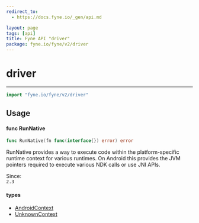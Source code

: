 ```yaml
---
redirect_to:
  - https://docs.fyne.io/_gen/api.md

layout: page
tags: [api]
title: Fyne API "driver"
package: fyne.io/fyne/v2/driver
---
```

# driver
---
```go
import "fyne.io/fyne/v2/driver"
```


## Usage

#### func  RunNative

```go
func RunNative(fn func(interface{}) error) error
```
RunNative provides a way to execute code within the platform-specific runtime context for various runtimes. On Android this provides the JVM pointers required to execute various NDK calls or use JNI APIs.


<div class="since">Since: <code>
2.3</code></div>

#### types

 * [AndroidContext](androidcontext.html)
 * [UnknownContext](unknowncontext.html)
